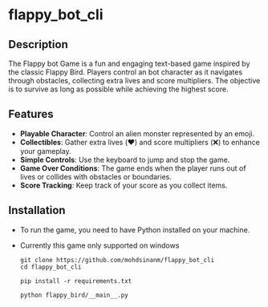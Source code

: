 # flappy_bot_cli

## Description
The Flappy bot Game is a fun and engaging text-based game inspired by the classic Flappy Bird. Players control an bot character as it navigates through obstacles, collecting extra lives and score multipliers. The objective is to survive as long as possible while achieving the highest score.

## Features
- **Playable Character**: Control an alien monster represented by an emoji.
- **Collectibles**: Gather extra lives (❤️) and score multipliers (❌) to enhance your gameplay.
- **Simple Controls**: Use the keyboard to jump and stop the game.
- **Game Over Conditions**: The game ends when the player runs out of lives or collides with obstacles or boundaries.
- **Score Tracking**: Keep track of your score as you collect items.

## Installation
- To run the game, you need to have Python installed on your machine. 
- Currently this game only supported on windows

   ```
   git clone https://github.com/mohdsinanm/flappy_bot_cli
   cd flappy_bot_cli

   pip install -r requirements.txt

   python flappy_bird/__main__.py

   ```

